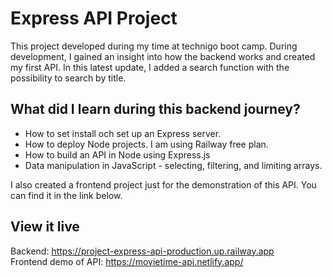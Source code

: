 # Express API Project

This project developed during my time at technigo boot camp. During development, I gained an insight into how the backend works and created my first API. In this latest update, I added a search function with the possibility to search by title.

## What did I learn during this backend journey?

- How to set install och set up an Express server.
- How to deploy Node projects. I am using Railway free plan.
- How to build an API in Node using Express.js
- Data manipulation in JavaScript - selecting, filtering, and limiting arrays.

I also created a frontend project just for the demonstration of this API. You can find it in the link below.

## View it live

Backend: https://project-express-api-production.up.railway.app <br />
Frontend demo of API: https://movietime-api.netlify.app/
